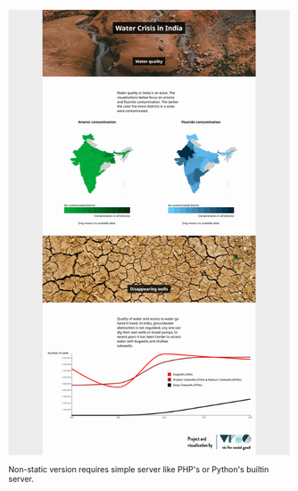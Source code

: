 ![VSFG - Indian Water project](static-page.png)

Non-static version requires simple server like PHP's or Python's builtin server. 